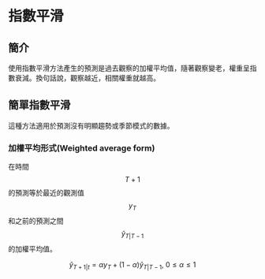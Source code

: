 # 指數平滑

## 簡介

使用指數平滑方法產生的預測是過去觀察的加權平均值，隨著觀察變老，權重呈指數衰減。換句話說，觀察越近，相關權重就越高。

## 簡單指數平滑

這種方法適用於預測沒有明顯趨勢或季節模式的數據。

### 加權平均形式(Weighted average form)

在時間$$T+1$$的預測等於最近的觀測值$$y_T$$和之前的預測之間$$\hat{y}_{T|T-1}$$的加權平均值。

$$\hat{y}_{T+1|t} = \alpha y_T + (1- \alpha) \hat{y}_{T|T-1}, ~ 0 \leq \alpha \leq 1$$

